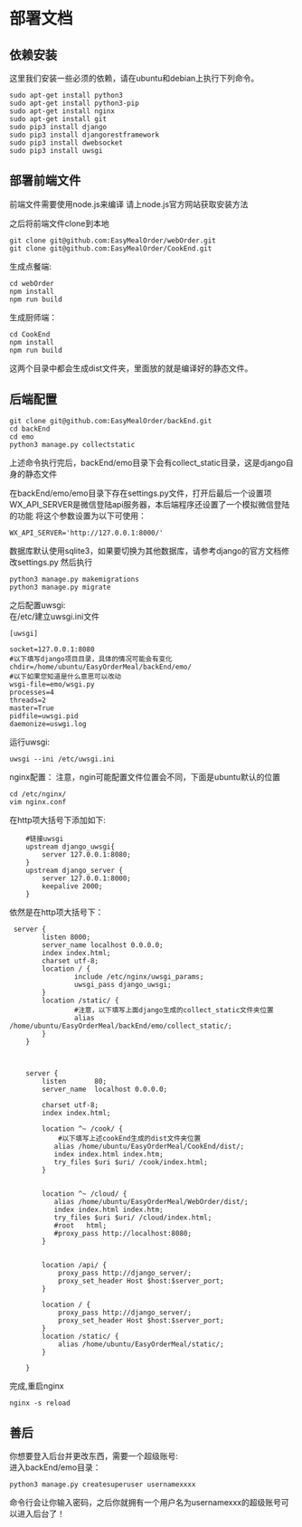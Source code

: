 # 部署文档

## 依赖安装
这里我们安装一些必须的依赖，请在ubuntu和debian上执行下列命令。  
```
sudo apt-get install python3
sudo apt-get install python3-pip
sudo apt-get install nginx
sudo apt-get install git
sudo pip3 install django
sudo pip3 install djangorestframework
sudo pip3 install dwebsocket
sudo pip3 install uwsgi
```


## 部署前端文件
前端文件需要使用node.js来编译
请上node.js官方网站获取安装方法


之后将前端文件clone到本地  
```
git clone git@github.com:EasyMealOrder/webOrder.git
git clone git@github.com:EasyMealOrder/CookEnd.git

```
生成点餐端:
```
cd webOrder
npm install
npm run build
```
生成厨师端：
```
cd CookEnd
npm install
npm run build
```
这两个目录中都会生成dist文件夹，里面放的就是编译好的静态文件。

## 后端配置
```
git clone git@github.com:EasyMealOrder/backEnd.git
cd backEnd
cd emo
python3 manage.py collectstatic
```
上述命令执行完后，backEnd/emo目录下会有collect_static目录，这是django自身的静态文件

在backEnd/emo/emo目录下存在settings.py文件，打开后最后一个设置项
WX_API_SERVER是微信登陆api服务器，本后端程序还设置了一个模拟微信登陆的功能
将这个参数设置为以下可使用：  
```
WX_API_SERVER='http://127.0.0.1:8000/'
```

数据库默认使用sqlite3，如果要切换为其他数据库，请参考django的官方文档修改settings.py
然后执行  
```
python3 manage.py makemigrations
python3 manage.py migrate
```



之后配置uwsgi:  
在/etc/建立uwsgi.ini文件  
```
[uwsgi]

socket=127.0.0.1:8080
#以下填写django项目目录，具体的情况可能会有变化
chdir=/home/ubuntu/EasyOrderMeal/backEnd/emo/
#以下如果您知道是什么意思可以改动
wsgi-file=emo/wsgi.py
processes=4
threads=2
master=True
pidfile=uwsgi.pid
daemonize=uswgi.log

```
运行uwsgi:  
```
uwsgi --ini /etc/uwsgi.ini
```


nginx配置：
注意，ngin可能配置文件位置会不同，下面是ubuntu默认的位置
```
cd /etc/nginx/
vim nginx.conf
```
在http项大括号下添加如下:  
```
    #链接uwsgi
    upstream django_uwsgi{
        server 127.0.0.1:8080;
    }
    upstream django_server {
        server 127.0.0.1:8000;
        keepalive 2000;
    }
```
依然是在http项大括号下：  
```
 server {
        listen 8000;
        server_name localhost 0.0.0.0;
        index index.html;
        charset utf-8;
        location / {
                include /etc/nginx/uwsgi_params;
                uwsgi_pass django_uwsgi;
        }
        location /static/ {
                #注意，以下填写上面django生成的collect_static文件夹位置
                alias /home/ubuntu/EasyOrderMeal/backEnd/emo/collect_static/;
        }
    }



    server {
        listen       80;
        server_name  localhost 0.0.0.0;

        charset utf-8;
        index index.html;

        location ^~ /cook/ {
            #以下填写上述cookEnd生成的dist文件夹位置
           alias /home/ubuntu/EasyOrderMeal/CookEnd/dist/;
           index index.html index.htm;
           try_files $uri $uri/ /cook/index.html;
        }


        location ^~ /cloud/ {
           alias /home/ubuntu/EasyOrderMeal/WebOrder/dist/;
           index index.html index.htm;
           try_files $uri $uri/ /cloud/index.html;
           #root   html;
           #proxy_pass http://localhost:8080;
        }


        location /api/ {
            proxy_pass http://django_server/;
            proxy_set_header Host $host:$server_port;
        }

        location / {
            proxy_pass http://django_server/;
            proxy_set_header Host $host:$server_port;
        }
        location /static/ {
            alias /home/ubuntu/EasyOrderMeal/static/;
        }

    }

```
完成,重启nginx  
```
nginx -s reload
```


## 善后

你想要登入后台并更改东西，需要一个超级账号:  
进入backEnd/emo目录：  
```
python3 manage.py createsuperuser usernamexxxx
```
命令行会让你输入密码，之后你就拥有一个用户名为usernamexxx的超级账号可以进入后台了！  
